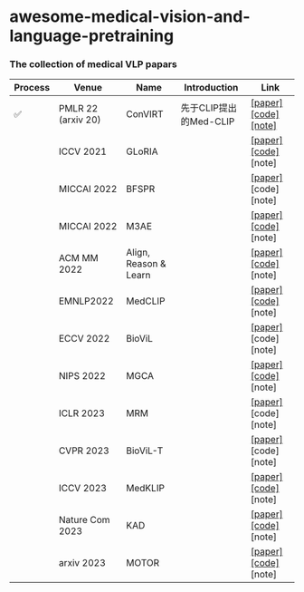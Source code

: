 # awesome-medical-vision-and-language-pretraining
### The collection of medical VLP papars



|Process| Venue | Name | Introduction                                              | Link                 | 
|--------| ------ | ---- | ------------------------------------------------------------ | -------------------- | 
| ✅      | PMLR 22 (arxiv 20)| ConVIRT| 先于CLIP提出的Med-CLIP |[[paper]](https://arxiv.org/pdf/2010.00747.pdf) [[code]](https://github.com/edreisMD/ConVIRT-pytorch) [[note]](https://zhuanlan.zhihu.com/p/581793182) | 
|         | ICCV 2021  | GLoRIA |    |[[paper]](https://openaccess.thecvf.com/content/ICCV2021/papers/Huang_GLoRIA_A_Multimodal_Global-Local_Representation_Learning_Framework_for_Label-Efficient_Medical_ICCV_2021_paper.pdf) [[code]](https://github.com/marshuang80/gloria) [note] | 
|         | MICCAI 2022 | BFSPR |    |[[paper]](https://arxiv.org/pdf/2205.07139.pdf) [code][note] | 
|         | MICCAI 2022 | M3AE |    |[[paper]](https://arxiv.org/pdf/2209.07098.pdf ) [[code]](https://github.com/zhjohnchan/M3AE) [note] | 
|         | ACM MM 2022| Align, Reason & Learn  | |[[paper]](https://arxiv.org/pdf/2209.07118.pdf) [[code]]( https://github.com/zhjohnchan/ARL) [note] | 
|         | EMNLP2022| MedCLIP |  |[[paper]](https://arxiv.org/pdf/2210.10163.pdf) [[code]](https://github.com/RyanWangZf/MedCLIP) [note] | 
|         | ECCV 2022| BioViL  |  |[[paper]](https://arxiv.org/pdf/2204.09817.pdf) [code][note] | 
|         | NIPS 2022| MGCA  |   |[[paper]](https://arxiv.org/pdf/2210.06044.pdf) [[code]](https://github.com/HKU-MedAI/MGCA) [note] | 
|         |ICLR 2023| MRM  |  |[[paper]](https://openreview.net/pdf?id=w-x7U26GM7j) [code][note] | 
|         |CVPR 2023| BioViL-T |  |[[paper]](https://arxiv.org/pdf/2301.04558.pdf) [code][note] | 
|         |ICCV 2023|MedKLIP |  |[[paper]](https://arxiv.org/pdf/2301.02228.pdf) [[code]](https://github.com/MediaBrain-SJTU/MedKLIP) [note] | 
|         |Nature Com 2023|KAD |  |[[paper]](https://arxiv.org/pdf/2302.14042.pdf) [[code]](https://github.com/xiaoman-zhang/KAD) [note] | 
|         |arxiv 2023| MOTOR |  |[[paper]](https://arxiv.org/pdf/2304.14204.pdf) [[code]](https://github.com/chenzcv7/MOTOR) [note] | 



                                   

